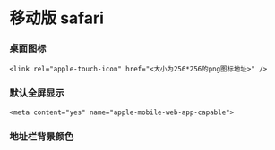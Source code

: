 # 移动版 safari

### 桌面图标
`<link rel="apple-touch-icon" href="<大小为256*256的png图标地址>" />`

### 默认全屏显示
`<meta content="yes" name="apple-mobile-web-app-capable">`

### 地址栏背景颜色
<meta content="black" name="apple-mobile-web-app-status-bar-style">  